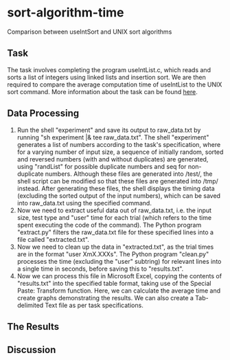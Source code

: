 # sort-algorithm-time
Comparison between useIntSort and UNIX sort algorithms

## Task
The task involves completing the program useIntList.c, which reads and sorts a list of integers using linked lists and insertion sort. We are then required to compare the average computation time of useIntList to the UNIX sort command.
More information about the task can be found [here](https://cgi.cse.unsw.edu.au/~cs2521/20T2/labs/week01/index.php). 

## Data Processing
1. Run the shell "experiment" and save its output to raw_data.txt by running "sh experiment |& tee raw_data.txt". The shell "experiment" generates a list of numbers according to the task's specification, where for a varying number of input size, a sequence of initially random, sorted and reversed numbers (with and without duplicates) are generated, using "randList" for possible duplicate numbers and seq for non-duplicate numbers. Although these files are generated into /test/, the shell script can be modified so that these files are generated into /tmp/ instead. After generating these files, the shell displays the timing data (excluding the sorted output of the input numbers), which can be saved into raw_data.txt using the specified command.
1. Now we need to extract useful data out of raw_data.txt, i.e. the input size, test type and "user" time for each trial (which refers to the time spent executing the code of the command). The Python program "extract.py" filters the raw_data.txt file for these specified lines into a file called "extracted.txt".
1. Now we need to clean up the data in "extracted.txt", as the trial times are in the format "user	XmX.XXXs". The Python program "clean.py" processes the time (excluding the "user" subtring) for relevant lines into a single time in seconds, before saving this to "results.txt".
1. Now we can process this file in Microsoft Excel, copying the contents of "results.txt" into the specified table format, taking use of the Special Paste: Transform function. Here, we can calculate the average time and create graphs demonstrating the results. We can also create a Tab-delimited Text file as per task specifications. 

## The Results



## Discussion

